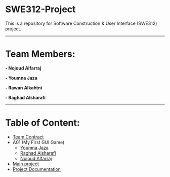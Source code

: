 # SWE312-Project
This is a repository for Software Construction & User Interface (SWE312) project.
***
# Team Members:
  **- Nojoud Alfarraj**
  
  **- Youmna Jaza**
  
  **- Rawan Alkahtni**
  
  **- Raghad Alsharafi**
  
***
# Table of Content:
* [Team Contract](Team%20Contract.pdf)
* A01 (My First GUI Game)
  - [Youmna Jaza](A01/Youmna%20Jaza/MyFirstGUI/src/main/java/mainGUI.java)
  - [Raghad Alsharafi](A01/RAGHAD%20ALSHARAFI)
  - [Nojoud Alfarraj](A01/Nojoud%20Alfarraj/Nojoud%20A10)
  <!--- - Rawan Alkahtni --->
* [Main project](Main)
* [Project Documentation](Project%20Documentation.md)
  

